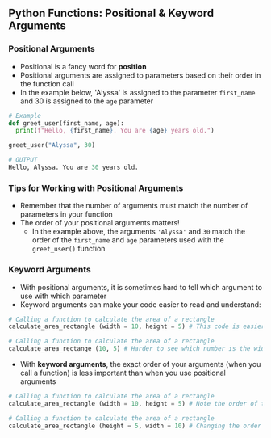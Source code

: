 ## Python Functions: Positional & Keyword Arguments

### Positional Arguments

- Positional is a fancy word for **position**
- Positional arguments are assigned to parameters based on their order in the function call
- In the example below, 'Alyssa' is assigned to the parameter `first_name` and 30 is assigned to the `age` parameter

```python
# Example
def greet_user(first_name, age):
  print(f"Hello, {first_name}. You are {age} years old.")

greet_user("Alyssa", 30)
```

```python
# OUTPUT
Hello, Alyssa. You are 30 years old.
```
### Tips for Working with Positional Arguments
- Remember that the number of arguments must match the number of parameters in your function
- The order of your positional arguments matters!
  - In the example above, the arguments `'Alyssa'` and `30` match the order of the `first_name` and `age` parameters used with the `greet_user()` function
 

### Keyword Arguments

- With positional arguments, it is sometimes hard to tell which argument to use with which parameter
- Keyword arguments can make your code easier to read and understand:
```python
# Calling a function to calculate the area of a rectangle
calculate_area_rectangle (width = 10, height = 5) # This code is easier to read

# Calling a function to calculate the area of a rectangle
calculate_area_rectange (10, 5) # Harder to see which number is the width and which is the height of the rectangle
```
- With **keyword arguments**, the exact order of your arguments (when you call a function) is less important than when you use positional arguments
```python
# Calling a function to calculate the area of a rectangle
calculate_area_rectangle (width = 10, height = 5) # Note the order of the two arguments in this version

# Calling a function to calculate the area of a rectangle
calculate_area_rectangle (height = 5, width = 10) # Changing the order of keyword arguments does not affect the result of the calculation
```

